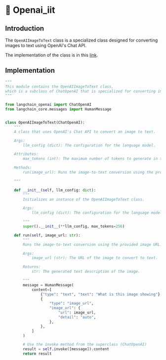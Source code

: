 # 🌛 Openai_iit

## Introduction
The `OpenAIImageToText` class is a specialized class designed for converting images to text using OpenAI's Chat API.

The implementation of the class is in this [link](https://github.com/VinciGit00/Scrapegraph-ai/blob/main/scrapegraphai/models/openai_iit.py).

## Implementation
```python
"""
This module contains the OpenAIImageToText class, 
which is a subclass of ChatOpenAI that is specialized for converting images to text.
"""

from langchain_openai import ChatOpenAI
from langchain_core.messages import HumanMessage


class OpenAIImageToText(ChatOpenAI):
    """
    A class that uses OpenAI's Chat API to convert an image to text.

    Args:
        llm_config (dict): The configuration for the language model.

    Attributes:
        max_tokens (int): The maximum number of tokens to generate in the response.

    Methods:
        run(image_url): Runs the image-to-text conversion using the provided image URL.

    """

    def __init__(self, llm_config: dict):
        """
        Initializes an instance of the OpenAIImageToText class.

        Args:
            llm_config (dict): The configuration for the language model.

        """
        super().__init__(**llm_config, max_tokens=256)

    def run(self, image_url: str):
        """
        Runs the image-to-text conversion using the provided image URL.

        Args:
            image_url (str): The URL of the image to convert to text.

        Returns:
            str: The generated text description of the image.

        """
        message = HumanMessage(
            content=[
                {"type": "text", "text": "What is this image showing"},
                {
                    "type": "image_url",
                    "image_url": {
                        "url": image_url,
                        "detail": "auto",
                    },
                },
            ]
        )

        # Use the invoke method from the superclass (ChatOpenAI)
        result = self.invoke([message]).content
        return result
```